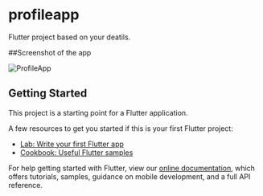 # profileapp

Flutter project based on your deatils. 

##Screenshot of the app

![ProfileApp](https://user-images.githubusercontent.com/22149262/142765914-1f3e9235-8d76-4496-80b2-041dd9368ab6.jpg)

## Getting Started

This project is a starting point for a Flutter application.

A few resources to get you started if this is your first Flutter project:

- [Lab: Write your first Flutter app](https://flutter.dev/docs/get-started/codelab)
- [Cookbook: Useful Flutter samples](https://flutter.dev/docs/cookbook)

For help getting started with Flutter, view our
[online documentation](https://flutter.dev/docs), which offers tutorials,
samples, guidance on mobile development, and a full API reference.
